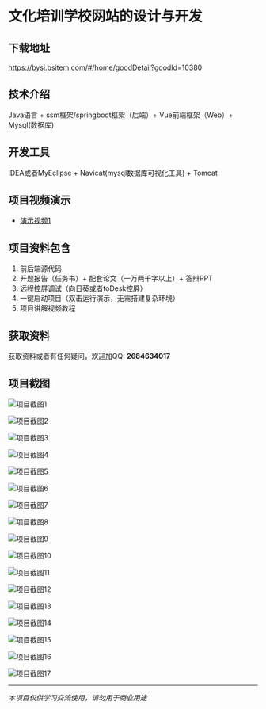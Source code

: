 # 文化培训学校网站的设计与开发

## 下载地址
https://bysj.bsitem.com/#/home/goodDetail?goodId=10380

## 技术介绍
Java语言 + ssm框架/springboot框架（后端）+ Vue前端框架（Web）+ Mysql(数据库)

## 开发工具
IDEA或者MyEclipse + Navicat(mysql数据库可视化工具) + Tomcat

## 项目视频演示
- [演示视频1](https://graduation-images.oss-cn-beijing.aliyuncs.com/videos/828%E5%A5%97ssm%E5%BD%95%E5%83%8F/10380_ssm224%E9%87%91%E6%97%97%E5%B8%9C%E6%96%87%E5%8C%96%E5%9F%B9%E8%AE%AD%E5%AD%A6%E6%A0%A1%E7%BD%91%E7%AB%99%E7%9A%84%E8%AE%BE%E8%AE%A1%E4%B8%8E%E5%BC%80%E5%8F%91%2Bvue%E5%BD%95%E5%83%8F.mp4)

## 项目资料包含
1. 前后端源代码
2. 开题报告（任务书）+ 配套论文（一万两千字以上）+ 答辩PPT
3. 远程控屏调试（向日葵或者toDesk控屏）
4. 一键启动项目（双击运行演示，无需搭建复杂环境）
5. 项目讲解视频教程

## 获取资料
获取资料或者有任何疑问，欢迎加QQ: **2684634017**

## 项目截图
![项目截图1](https://graduation-images.oss-cn-beijing.aliyuncs.com/图片/10380/毕设论坛项目主图.jpg)

![项目截图2](https://graduation-images.oss-cn-beijing.aliyuncs.com/图片/10380/1.png)

![项目截图3](https://graduation-images.oss-cn-beijing.aliyuncs.com/图片/10380/2.png)

![项目截图4](https://graduation-images.oss-cn-beijing.aliyuncs.com/图片/10380/3.png)

![项目截图5](https://graduation-images.oss-cn-beijing.aliyuncs.com/图片/10380/4.png)

![项目截图6](https://graduation-images.oss-cn-beijing.aliyuncs.com/图片/10380/5.png)

![项目截图7](https://graduation-images.oss-cn-beijing.aliyuncs.com/图片/10380/6.png)

![项目截图8](https://graduation-images.oss-cn-beijing.aliyuncs.com/图片/10380/7.png)

![项目截图9](https://graduation-images.oss-cn-beijing.aliyuncs.com/图片/10380/8.png)

![项目截图10](https://graduation-images.oss-cn-beijing.aliyuncs.com/图片/10380/9.png)

![项目截图11](https://graduation-images.oss-cn-beijing.aliyuncs.com/图片/10380/10.png)

![项目截图12](https://graduation-images.oss-cn-beijing.aliyuncs.com/图片/10380/11.png)

![项目截图13](https://graduation-images.oss-cn-beijing.aliyuncs.com/图片/10380/12.png)

![项目截图14](https://graduation-images.oss-cn-beijing.aliyuncs.com/图片/10380/13.png)

![项目截图15](https://graduation-images.oss-cn-beijing.aliyuncs.com/图片/10380/14.png)

![项目截图16](https://graduation-images.oss-cn-beijing.aliyuncs.com/图片/10380/15.png)

![项目截图17](https://graduation-images.oss-cn-beijing.aliyuncs.com/图片/10380/16.png)

---
*本项目仅供学习交流使用，请勿用于商业用途*
